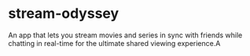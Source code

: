 # stream-odyssey
An app that lets you stream movies and series in sync with friends while chatting in real-time for the ultimate shared viewing experience.A
